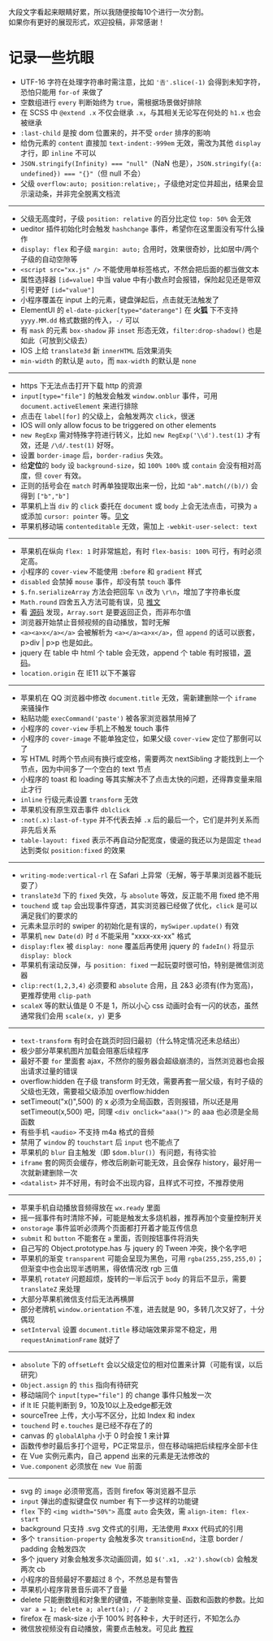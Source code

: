
大段文字看起来眼睛好累，所以我随便按每10个进行一次分割。  
如果你有更好的展现形式，欢迎投稿，非常感谢！

# 记录一些坑眼

* UTF-16 字符在处理字符串时需注意，比如 `'𠮷'.slice(-1)` 会得到未知字符，恐怕只能用 `for-of` 来做了
* 空数组进行 `every` 判断始终为 `true`，需根据场景做好排除
* 在 SCSS 中 `@extend .x` 不仅会继承 `.x`，与其相关无论写在何处的 `h1.x` 也会被继承
* `:last-child` 是按 dom 位置来的，并不受 `order` 排序的影响
* 给伪元素的 `content` 直接加 `text-indent:-999em` 无效，需改为其他 `display` 才行，即 `inline` 不可以
* `JSON.stringify(Infinity) === "null"`（NaN 也是），`JSON.stringify({a: undefined}) === "{}"`（但 null 不会）
* 父级 `overflow:auto; position:relative;`，子级绝对定位并超出，结果会显示滚动条，并非完全脱离文档流

-----

* 父级无高度时，子级 `position: relative` 的百分比定位 `top: 50%` 会无效
* ueditor 插件初始化时会触发 `hashchange` 事件，希望你在这里面没有写什么操作
* `display: flex` 和子级 `margin: auto;` 合用时，效果很奇妙，比如居中/两个子级的自动空隙等
* `<script src="xx.js" />` 不能使用单标签格式，不然会把后面的都当做文本
* 属性选择器 `[id=value]` 中当 value 中有小数点时会报错，保险起见还是带双引号更好 `[id="value"]`
* 小程序覆盖在 input 上的元素，键盘弹起后，点击就无法触发了
* ElementUI 的 `el-date-picker[type="daterange"]` 在 **火狐** 下不支持 `yyyy.MM.dd` 格式数据的传入，`-/` 可以
* 有 `mask` 的元素 `box-shadow` 非 `inset` 形态无效，`filter:drop-shadow()` 也是如此（可放到父级去）
* IOS 上给 `translate3d` 新 `innerHTML` 后效果消失
* `min-width` 的默认是 `auto`，而 `max-width` 的默认是 `none`

-----

* https 下无法点击打开下载 http 的资源
* `input[type="file"]` 的触发会触发 `window.onblur` 事件，可用 `document.activeElement` 来进行排除
* 点击在 `label[for]` 的父级上，会触发两次 `click`，很迷
* IOS will only allow focus to be triggered on other elements
* `new RegExp` 需对特殊字符进行转义，比如 `new RegExp('\\d').test(1)` 才有效，还是 `/\d/.test(1)` 好呀。
* 设置 `border-image` 后，`border-radius` 失效。
* 给**定位**的 `body` 设 `background-size`，如 `100% 100%` 或 `contain` 会没有相对高度，但 `cover` 有效。
* 正则的括号会在 `match` 时再单独提取出来一份，比如 `"ab".match(/(b)/)` 会得到 `["b","b"]`
* 苹果机上当 `div` 的 `click` 委托在 `document` 或 `body` 上会无法点击，可换为 `a` 或添加 `cursor: pointer` 等。[见文](https://www.cnblogs.com/Steping/p/5737547.html)
* 苹果机移动端 `contenteditable` 无效，需加上 `-webkit-user-select: text`

-----

* 苹果机在纵向 `flex: 1` 时非常尴尬，有时 `flex-basis: 100%` 可行，有时必须定高。
* 小程序的 `cover-view` 不能使用 `:before` 和 `gradient` 样式
* `disabled` 会禁掉 `mouse` 事件，却没有禁 `touch` 事件
* `$.fn.serializeArray` 方法会把回车 `\n` 改为 `\r\n`，增加了字符串长度
* `Math.round` 四舍五入方法可能有误，见 [推文](https://mp.weixin.qq.com/s/MlnVE0_bWHVGb7MAPBBG1Q)
* 看 [源码](https://blog.csdn.net/lixuepeng_001/article/details/53742589) 发现，`Array.sort` 是要返回正负，而非布尔值
* 浏览器开始禁止音频视频的自动播放，暂时无解
* `<a><a>x</a></a>` 会被解析为 `<a></a><a>x</a>`，但 `append` 的话可以嵌套， p>div | p>p 也是如此。
* jquery 在 table 中 html 个 table 会无效，append 个 table 有时报错，[源码](https://blog.csdn.net/chaiyining007/article/details/8213699)。
* `location.origin` 在 IE11 以下不兼容

-----

* 苹果机在 QQ 浏览器中修改 `document.title` 无效，需新建删除一个 `iframe` 来骚操作
* 粘贴功能 `execCommand('paste')` 被各家浏览器禁用掉了
* 小程序的 `cover-view` 手机上不触发 touch 事件
* 小程序的 `cover-image` 不能单独定位，如果父级 `cover-view` 定位了那倒可以了
* 写 HTML 时两个节点间有换行或空格，需要两次 nextSibling 才能找到上一个节点，因为中间多了一个空白的 text 节点
* 小程序的 toast 和 loading 等其实解决不了点击太快的问题，还得靠变量来阻止才行
* `inline` 行级元素设置 `transform` 无效
* 苹果机没有原生双击事件 `dblclick`
* `:not(.x):last-of-type` 并不代表去掉 `.x` 后的最后一个，它们是并列关系而非先后关系
* `table-layout: fixed` 表示不再自动分配宽度，傻逼的我还以为是固定 `thead` 达到类似 `position:fixed` 的效果

-----

* `writing-mode:vertical-rl` 在 Safari 上异常（无解，等于苹果浏览器不能玩耍了）
* `translate3d` 下的 `fixed` 失效，与 `absolute` 等效，反正能不用 fixed 绝不用
* `touchend` 或 `tap` 会出现事件穿透，其实浏览器已经做了优化，`click` 是可以满足我们的要求的
* 元素未显示时的 swiper 的初始化是有误的，`mySwiper.update()` 有效
* 苹果机 `new Date(d)` 时 `d` 不能采用 "xxxx-xx-xx" 格式
* `display:flex` 被 `display: none` 覆盖后再使用 jquery 的 `fadeIn()` 将显示 `display: block`
* 苹果机有滚动反弹，与 `position: fixed` 一起玩耍时很可怕，特别是微信浏览器
* `clip:rect(1,2,3,4)` 必须要和 `absolute` 合用，且 2&3 必须有(作为宽高)，更推荐使用 `clip-path`
* `scaleX` 等的默认值是 0 不是 1，所以小心 css 动画时会有一闪的状态，虽然通常我们会用 `scale(x, y)` 更多

-----

* `text-transform` 有时会在跳页时回归最初（什么特定情况还未总结出）
* 极少部分苹果机图片加载会阻塞后续程序
* 最好不要 `for` 里面套 ajax，不然你的服务器会超级崩溃的，当然浏览器也会报出请求过量的错误
* overflow:hidden 在子级 transform 时无效，需要再套一层父级，有时子级的父级也无效，需要祖父级添加 overflow:hidden
* setTimeout("x()",500) 的 x 必须为全局函数，否则报错，所以还是用 setTimeout(x,500) 吧，同理 `<div onclick="aaa()">` 的 aaa 也必须是全局函数
* 有些手机 `<audio>` 不支持 m4a 格式的音频
* 禁用了 `window` 的 `touchstart` 后 `input` 也不能点了
* 苹果机的 `blur` 自主触发（即 `$dom.blur()`）有问题，有待实验
* `iframe` 套的网页会缓存，修改后刷新可能无效，且会保存 history，最好用一次就新建删除一次
* `<datalist>` 并不好用，有时会不出现内容，且样式不可控，不推荐使用

-----

* 苹果手机自动播放音频得放在 `wx.ready` 里面
* 摇一摇事件有时清除不掉，可能是触发太多烧机器，推荐再加个变量控制开关
* `onstorage` 事件监听必须两个页面都打开着才能互传信息
* `submit` 和 `button` 不能套在 `a` 里面，否则按钮事件将消失
* 自己写的 Object.prototype.has 与 jquery 的 Tween 冲突，换个名字吧
* 苹果机的渐变 `transparent` 可能会呈现为黑色，可用 `rgba(255,255,255,0)`；但渐变中也会出现半透明黑，得依情况改 rgb 三值
* 苹果机 `rotateY` 问题超烦，旋转的一半后沉于 `body` 的背后不显示，需要 `translateZ` 来处理
* 大部分苹果机微信支付后无法再横屏
* 部分老牌机 `window.orientation` 不准，进去就是 90，多转几次又好了，十分偶现
* `setInterval` 设置 `document.title` 移动端效果非常不稳定，用 `requestAnimationFrame` 就好了

-----

* `absolute` 下的 `offsetLeft` 会以父级定位的相对位置来计算（可能有误，以后研究）
* `Object.assign` 的 `this` 指向有待研究
* 移动端同个 `input[type="file"]` 的 change 事件只触发一次
* if lt IE 只能判断到 9，10及10以上及edge都无效
* sourceTree 上传，大小写不区分，比如 Index 和 index
* `touchend` 时 `e.touches` 是已经不存在了的
* canvas 的 `globalAlpha` 小于 0 时会按 1 来计算
* 函数传参时最后多打个逗号，PC正常显示，但在移动端把后续程序全部卡住
* 在 Vue 实例元素内，自己 append 出来的元素是无法修改的
* `Vue.component` 必须放在 `new Vue` 前面

-----

* svg 的 `image` 必须带宽高，否则 firefox 等浏览器不显示
* `input` 弹出的虚拟键盘仅 number 有下一步这样的功能键
* `flex` 下的 `<img width="50%">` 高度 `auto` 会失效，需 `align-item: flex-start`
* background 只支持 .svg 文件式的引用，无法使用 #xxx 代码式的引用
* 多个 `transition-property` 会触发多次 `transitionEnd`，注意 border / padding 会触发四次
* 多个 jquery 对象会触发多次动画回调，如 `$('.x1, .x2').show(cb)` 会触发两次 cb
* 小程序的音频最好不要超过 8 个，不然总是有警告
* 苹果机小程序背景音乐调不了音量
* delete 只能删数组和对象里的键值，不能删除变量、函数和函数的参数。比如 `var a = 1; delete a; alert(a); // 2`
* firefox 在 mask-size 小于 100% 时各种卡，大于时还行，不知怎么办
* 微信放视频没有自动播放，需要点击触发。可见此 [教程](http://www.cnblogs.com/foreverZ/p/6038950.html)

